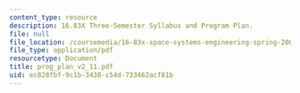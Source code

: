 ```yaml
---
content_type: resource
description: 16.83X Three-Semester Syllabus and Program Plan.
file: null
file_location: /coursemedia/16-83x-space-systems-engineering-spring-2002-spring-2003/ec828fbf9c1b3438c54d733462acf81b_prog_plan_v2_11.pdf
file_type: application/pdf
resourcetype: Document
title: prog_plan_v2_11.pdf
uid: ec828fbf-9c1b-3438-c54d-733462acf81b
---
```


